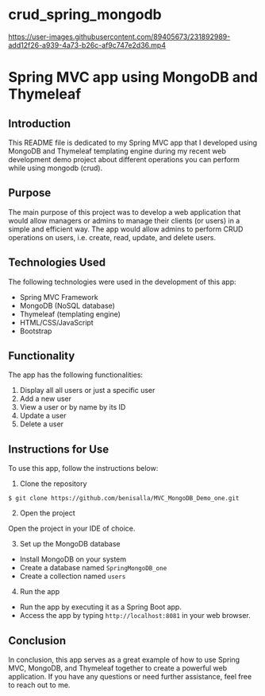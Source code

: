 # crud_spring_mongodb

https://user-images.githubusercontent.com/89405673/231892989-add12f26-a939-4a73-b26c-af9c747e2d36.mp4

# Spring MVC app using MongoDB and Thymeleaf

## Introduction

This README file is dedicated to my Spring MVC app that I developed using MongoDB and Thymeleaf templating engine during my recent web development demo project about different operations you can perform while using mongodb (crud).

## Purpose

The main purpose of this project was to develop a web application that would allow managers or admins to manage their clients (or users) in a simple and efficient way. The app would allow admins to perform CRUD operations on users, i.e. create, read, update, and delete users.

## Technologies Used

The following technologies were used in the development of this app:
- Spring MVC Framework
- MongoDB (NoSQL database)
- Thymeleaf (templating engine)
- HTML/CSS/JavaScript
- Bootstrap

## Functionality 

The app has the following functionalities:
1. Display all all users or just a specific user
2. Add a new user
3. View a user or by name by its ID
4. Update a user
5. Delete a user

## Instructions for Use

To use this app, follow the instructions below:

1. Clone the repository

```
$ git clone https://github.com/benisalla/MVC_MongoDB_Demo_one.git
```

2. Open the project

Open the project in your IDE of choice.

3. Set up the MongoDB database

- Install MongoDB on your system
- Create a database named `SpringMongoDB_one`
- Create a collection named `users`

4. Run the app

- Run the app by executing it as a Spring Boot app.
- Access the app by typing `http://localhost:8081` in your web browser.

## Conclusion

In conclusion, this app serves as a great example of how to use Spring MVC, MongoDB, and Thymeleaf together to create a powerful web application. If you have any questions or need further assistance, feel free to reach out to me.
